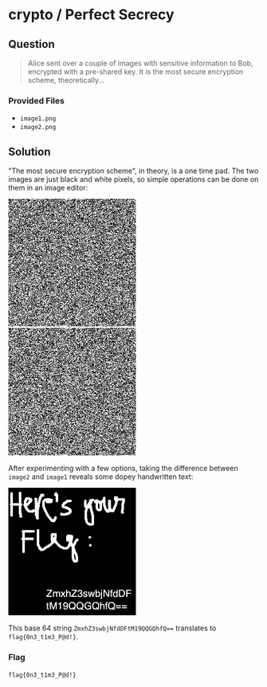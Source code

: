 # crypto / Perfect Secrecy

## Question

> Alice sent over a couple of images with sensitive information to Bob, encrypted with a pre-shared key.
> It is the most secure encryption scheme, theoretically...

### Provided Files

- `image1.png`
- `image2.png`

## Solution

"The most secure encryption scheme", in theory, is a one time pad.
The two images are just black and white pixels, so simple operations can be done on them in an image editor:

![image1.png](./image1.png)&nbsp;![image2.png](./image2.png)

After experimenting with a few options, taking the difference between `image2` and `image1` reveals some dopey handwritten text:

![Difference between images](./diff.png)

This base 64 string `ZmxhZ3swbjNfdDFtM19QQGQhfQ==` translates to `flag{0n3_t1m3_P@d!}`.

### Flag

`flag{0n3_t1m3_P@d!}`
